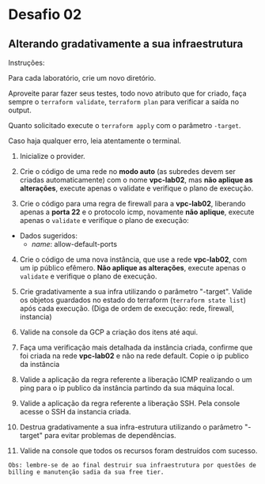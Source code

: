 # Desafio 02

## Alterando gradativamente a sua infraestrutura

Instruções:

Para cada laboratório, crie um novo diretório.

Aproveite parar fazer seus testes, todo novo atributo que for criado, faça sempre o `terraform validate`, `terraform plan` para verificar a saída no output.

Quanto solicitado execute o `terraform apply` com o parâmetro `-target`.

Caso haja qualquer erro, leia atentamente o terminal.

1. Inicialize o provider.

2. Crie o código de uma rede no **modo auto** (as subredes devem ser criadas automaticamente) com o nome **vpc-lab02**, mas **não aplique as alterações**, execute apenas o validate e verifique o plano de execução.

3. Crie o código para uma regra de firewall para a **vpc-lab02**, liberando apenas a **porta 22** e o protocolo icmp, novamente **não aplique**, execute apenas o `validate` e verifique o plano de execução:
- Dados sugeridos:
    - *name*: allow-default-ports

4. Crie o código de uma nova instância, que use a rede **vpc-lab02**, com um ip público efêmero. **Não aplique as alterações**, execute apenas o `validate` e verifique o plano de execução.

5. Crie gradativamente a sua infra utilizando o parâmetro "-target". Valide os objetos guardados no estado do terraform (`terraform state list`) após cada execução. (Diga de ordem de execução: rede, firewall, instancia)

6. Valide na console da GCP a criação dos itens até aqui.

7. Faça uma verificação mais detalhada da instância criada, confirme que foi criada na rede **vpc-lab02** e não na rede default. Copie o ip publico da instância

8. Valide a aplicação da regra referente a liberação ICMP realizando o um ping para o ip publico da instância partindo da sua máquina local.

9. Valide a aplicação da regra referente a liberação SSH. Pela console acesse o SSH da instancia criada.

10. Destrua gradativamente a sua infra-estrutura utilizando o parâmetro "-target" para evitar problemas de dependências.

11. Valide na console que todos os recursos foram destruídos com sucesso.

`
Obs: lembre-se de ao final destruir sua infraestrutura por questões de billing e manutenção sadia da sua free tier.
`